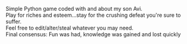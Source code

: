 Simple Python game coded with and about my son Avi. <br>
Play for riches and esteem...stay for the crushing defeat you're sure to suffer.  
Feel free to edit/alter/steal whatever you may need.  
Final consensus: Fun was had, knowledge was gained and lost quickly
